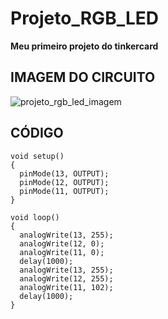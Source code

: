 # Projeto_RGB_LED
**Meu primeiro projeto do tinkercard**

## IMAGEM DO CIRCUITO
![projeto_rgb_led_imagem](https://user-images.githubusercontent.com/90460886/192655961-8614c750-39ee-4408-9e8d-9b4f15d0f43e.png)

## CÓDIGO
```
void setup()
{
  pinMode(13, OUTPUT);
  pinMode(12, OUTPUT);
  pinMode(11, OUTPUT);
}

void loop()
{
  analogWrite(13, 255);
  analogWrite(12, 0);
  analogWrite(11, 0);
  delay(1000);
  analogWrite(13, 255);
  analogWrite(12, 255);
  analogWrite(11, 102);
  delay(1000);
}
```
